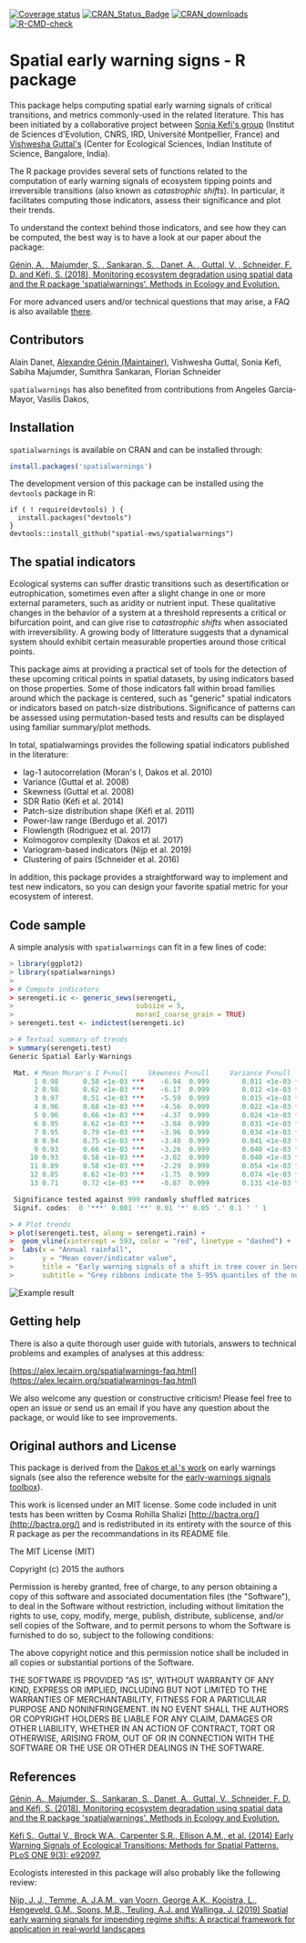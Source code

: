 
<!-- badges: start -->
[![Coverage
status](https://codecov.io/gh/spatial-ews/spatialwarnings/branch/master/graph/badge.svg)](https://codecov.io/github/spatial-ews/spatialwarnings?branch=master)
[![CRAN_Status_Badge](http://www.r-pkg.org/badges/version/spatialwarnings)](https://cran.r-project.org/package=spatialwarnings)
[![CRAN_downloads](https://cranlogs.r-pkg.org/badges/last-week/spatialwarnings)](https://cran.r-project.org/package=spatialwarnings)
[![R-CMD-check](https://github.com/spatial-ews/spatialwarnings/actions/workflows/R-CMD-check.yaml/badge.svg)](https://github.com/spatial-ews/spatialwarnings/actions/workflows/R-CMD-check.yaml)
<!-- badges: end -->

Spatial early warning signs - R package
=======================================

This package helps computing spatial early warning signals of critical
transitions, and metrics commonly-used in the related literature. This has been 
initiated by a collaborative project between [Sonia Kefi's group](http://sonia.kefi.fr/) 
(Institut de Sciences d'Evolution, CNRS, IRD, Université Montpellier, France) and 
[Vishwesha Guttal's](https://teelabiisc.wordpress.com/) (Center for Ecological Sciences,
Indian Institute of Science, Bangalore, India).

The R package provides several sets of functions related to the computation of
early warning signals of ecosystem tipping points and irreversible
transitions (also known as *catastrophic shifts*). In particular, it
facilitates computing those indicators, assess their significance and plot
their trends.

To understand the context behind those indicators, and see how they
can be computed, the best way is to have a look at our paper about the package:

[Génin, A. , Majumder, S. , Sankaran, S. , Danet, A. , Guttal, V. , Schneider, F. D. and Kéfi, S. (2018), Monitoring ecosystem degradation using spatial data and the R package
'spatialwarnings'. Methods in Ecology and Evolution.](https://dx.doi.org/10.1111/2041-210X.13058)

For more advanced users and/or technical questions that may arise,
a FAQ is also available [there](https://alex.lecairn.org/spatialwarnings-faq.html).

## Contributors

Alain Danet, [Alexandre Génin (Maintainer)](mailto:alexandre.genin@sete.cnrs.fr),
Vishwesha Guttal, Sonia Kefi, Sabiha Majumder, Sumithra Sankaran, Florian Schneider

`spatialwarnings` has also benefited from contributions from Angeles Garcia-Mayor, Vasilis Dakos, 

## Installation

`spatialwarnings` is available on CRAN and can be installed through:

```r
install.packages('spatialwarnings')
```

The development version of this package can be installed using the
`devtools` package in R:

```
if ( ! require(devtools) ) {
  install.packages("devtools")
}
devtools::install_github("spatial-ews/spatialwarnings")
```

## The spatial indicators

Ecological systems can suffer drastic transitions such as desertification or
eutrophication, sometimes even after a slight change in one or more external
parameters, such as aridity or nutrient input. These qualitative changes in the
behavior of a system at a threshold represents a critical or bifurcation point,
and can give rise to *catastrophic shifts* when associated with irreversibility.
A growing body of litterature suggests that a dynamical system should exhibit
certain measurable properties around those critical points.

This package aims at providing a practical set of tools for the detection of
these upcoming critical points in spatial datasets, by using indicators based on
those properties. Some of those indicators fall within broad families around 
which the package is centered, such as "generic" spatial indicators or 
indicators based on patch-size distributions. Significance of patterns 
can be assessed using permutation-based tests and results can be displayed 
using familiar summary/plot methods. 

In total, spatialwarnings provides the following spatial indicators published 
in the literature: 
  
  - lag-1 autocorrelation (Moran's I, Dakos et al. 2010)
  - Variance (Guttal et al. 2008)
  - Skewness (Guttal et al. 2008)
  - SDR Ratio (Kéfi et al. 2014)
  - Patch-size distribution shape (Kéfi et al. 2011)
  - Power-law range (Berdugo et al. 2017)
  - Flowlength (Rodriguez et al. 2017)
  - Kolmogorov complexity (Dakos et al. 2017)
  - Variogram-based indicators (Nijp et al. 2019)
  - Clustering of pairs (Schneider et al. 2016)

In addition, this package provides a straightforward way to implement and test 
new indicators, so you can design your favorite spatial metric for your 
ecosystem of interest. 

## Code sample

A simple analysis with `spatialwarnings` can fit in a few lines of code: 

```r
> library(ggplot2)
> library(spatialwarnings)
>
> # Compute indicators
> serengeti.ic <- generic_sews(serengeti,
>                              subsize = 5,
>                              moranI_coarse_grain = TRUE)
> serengeti.test <- indictest(serengeti.ic)

```

```r
> # Textual summary of trends
> summary(serengeti.test)
Generic Spatial Early-Warnings

 Mat. # Mean Moran's I P<null     Skewness P<null     Variance P<null
      1 0.98      0.58 <1e-03 ***    -6.94  0.999        0.011 <1e-03 ***
      2 0.98      0.62 <1e-03 ***    -6.17  0.999        0.012 <1e-03 ***
      3 0.97      0.51 <1e-03 ***    -5.59  0.999        0.015 <1e-03 ***
      4 0.96      0.68 <1e-03 ***    -4.56  0.999        0.022 <1e-03 ***
      5 0.96      0.66 <1e-03 ***    -4.37  0.999        0.024 <1e-03 ***
      6 0.95      0.62 <1e-03 ***    -3.84  0.999        0.031 <1e-03 ***
      7 0.95      0.79 <1e-03 ***    -3.96  0.999        0.034 <1e-03 ***
      8 0.94      0.75 <1e-03 ***    -3.40  0.999        0.041 <1e-03 ***
      9 0.93      0.66 <1e-03 ***    -3.26  0.999        0.040 <1e-03 ***
     10 0.93      0.58 <1e-03 ***    -3.02  0.999        0.040 <1e-03 ***
     11 0.89      0.58 <1e-03 ***    -2.29  0.999        0.054 <1e-03 ***
     12 0.85      0.62 <1e-03 ***    -1.75  0.999        0.074 <1e-03 ***
     13 0.71      0.72 <1e-03 ***    -0.87  0.999        0.131 <1e-03 ***

 Significance tested against 999 randomly shuffled matrices
 Signif. codes:  0 '***' 0.001 '**' 0.01 '*' 0.05 '.' 0.1 ' ' 1

```

```r
> # Plot trends
> plot(serengeti.test, along = serengeti.rain) +
>  geom_vline(xintercept = 593, color = "red", linetype = "dashed") +
>  labs(x = "Annual rainfall",
>       y = "Mean cover/indicator value",
>       title = "Early warning signals of a shift in tree cover in Serengeti, Tanzania (Eby et al. 2016)",
>       subtitle = "Grey ribbons indicate the 5-95% quantiles of the null distribution")
```

![Example result](./tools/imgs/serengeti_example.png)

## Getting help 

There is also a quite thorough user guide with tutorials, answers to technical 
problems and examples of analyses at this address: 

[https://alex.lecairn.org/spatialwarnings-faq.html](https://alex.lecairn.org/spatialwarnings-faq.html)

We also welcome any question or constructive criticism! Please feel free to 
open an issue or send us an email if you have any question about the package, or 
would like to see improvements. 

## Original authors and License

This package is derived from the [Dakos et al.'s work](https://github.com/earlywarningtoolbox/spatial_warnings) on early warnings signals (see also the
reference website for the [early-warnings signals toolbox](http://www.early-warning-signals.org/)).

This work is licensed under an MIT license. Some code included in unit tests has
been written by Cosma Rohilla Shalizi [http://bactra.org/](http://bactra.org/)
and is redistributed in its entirety with the source of this R package as
per the recommandations in its README file.

The MIT License (MIT)

Copyright (c) 2015 the authors

Permission is hereby granted, free of charge, to any person obtaining a copy
of this software and associated documentation files (the "Software"), to deal
in the Software without restriction, including without limitation the rights
to use, copy, modify, merge, publish, distribute, sublicense, and/or sell
copies of the Software, and to permit persons to whom the Software is
furnished to do so, subject to the following conditions:

The above copyright notice and this permission notice shall be included in
all copies or substantial portions of the Software.

THE SOFTWARE IS PROVIDED "AS IS", WITHOUT WARRANTY OF ANY KIND, EXPRESS OR
IMPLIED, INCLUDING BUT NOT LIMITED TO THE WARRANTIES OF MERCHANTABILITY,
FITNESS FOR A PARTICULAR PURPOSE AND NONINFRINGEMENT. IN NO EVENT SHALL THE
AUTHORS OR COPYRIGHT HOLDERS BE LIABLE FOR ANY CLAIM, DAMAGES OR OTHER
LIABILITY, WHETHER IN AN ACTION OF CONTRACT, TORT OR OTHERWISE, ARISING FROM,
OUT OF OR IN CONNECTION WITH THE SOFTWARE OR THE USE OR OTHER DEALINGS IN
THE SOFTWARE.

## References

[Génin, A., Majumder, S., Sankaran, S., Danet, A., Guttal, V.,
Schneider, F. D. and Kéfi, S. (2018),
Monitoring ecosystem degradation using spatial data and the R package
'spatialwarnings'. Methods in Ecology and Evolution.](https://dx.doi.org/10.1111/2041-210X.13058)

[Kéfi S., Guttal V., Brock W.A., Carpenter S.R., Ellison A.M., et al. (2014)
Early Warning Signals of Ecological Transitions: Methods for Spatial Patterns.
PLoS ONE 9(3): e92097.](http://journals.plos.org/plosone/article?id=10.1371/journal.pone.0092097)

Ecologists interested in this package will also probably like the 
following review: 

[Nijp, J. J., Temme, A. J.A.M., van Voorn, George A.K., Kooistra, L., 
Hengeveld, G.M., Soons, M.B., Teuling, A.J. and Wallinga, J. (2019) 
Spatial early warning signals for impending regime shifts: A
practical framework for application in real‐world landscapes](https://onlinelibrary.wiley.com/doi/full/10.1111/gcb.14591)

